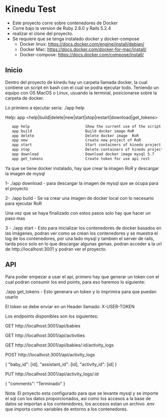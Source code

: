 # 		**Kinedu Test**

- Este proyecto corre sobre contenedores de Docker
- Corre bajo la version de Ruby 2.6.0 y Rails 5.2.4
- realizar el clone del proyecto.
- Se requiere que se tenga instalado docker y docker-compose
  - Docker linux: https://docs.docker.com/engine/install/debian/
  - Docker Mac: https://docs.docker.com/docker-for-mac/install/
  - Docker-compose: https://docs.docker.com/compose/install/ 



## Inicio

Dentro del proyecto de kinedu hay un carpeta llamada docker, la cual contiene un script en bash con el cual se podra ejecutar todo. Teniendo un equipo con OS MacOS o Linux, usuando la terminal, posicionarse sobre la carpeta de docker.



Lo primiero a ejecutar seria: ./app help

Help: app <help|build|delete|new|start|stop|restart|download|get_tokens>

```bash
   app help                         Show the current use of the script
   app build                        Build docker image RoR
   app delete                       Delete docker image  RoR
   app new                          Create new project of RoR
   app start                        Start containers of kinedu project
   app stop                         Delete containers of kinedu project
   app download                     Download docker image mysql 5.7
   app get_tokens                   Create token for use api rest
```
Ya que se tiene docker instalado, hay que crear la imagen RoR y descargar la imagen de mysql

1- ./app download   - para descargar la imagen de mysql que se ocupa para el proyecto

2- ./app build    -  Se va crear una imagen de docker local con lo necesario para ejecutar RoR

Una vez que se haya finalizado con estos pasos solo hay que hacer un paso mas

3 - ./app start -  Esto para inicializar los contenedores de docker basados en las imágenes, podran ver como se crean los contenedores y se muestra el log de los contenedores, por una lado mysql y tambien el server de rails, tarda poco solo en lo que descargar algunas gemas. podran acceder a la url de http://localhost:3001 y podran ver el proyecto.



## API

Para poder empezar a usar el api, primero hay que generar un token con el cual podran consumir los end points, para eso haremos lo siguiente:

./app get_tokens  - Esto generara un token y lo imprimira para que puedan usarlo

El token se debe enviar en un Header llamado: X-USER-TOKEN

Los endpoints disponibles son los siguientes:

GET http://localhost:3001/api/babies

GET http://localhost:3001/api/activities

GET http://localhost:3001/api/babies/:id/activity_logs

POST http://localhost:3001/api/activity_logs

{
	"baby_id": [id],
	"assistant_id": [id],
	"activity_id": [id]
}



PUT http://localhost:3001/api/activity_logs/:id

{
	"comments": "Terminado"
}

Nota: El proyecto esta configurado para que se levante mysql y se importe el sql con los datos proporcionados, asi como los accesos a la base de datos se importan a los contenedores, los accesos estan un archivo .env que importa como variables de entorno a los contenedores.


